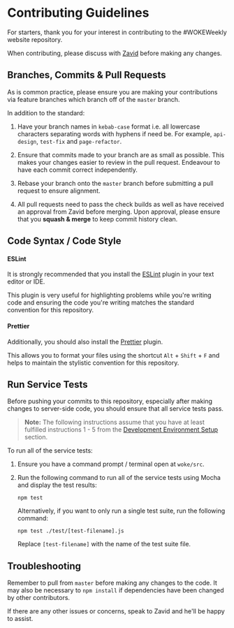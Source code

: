 # Contributing Guidelines

For starters, thank you for your interest in contributing to the #WOKEWeekly website repository.

When contributing, please discuss with [Zavid](https://github.com/zzavidd) before making any changes.

## Branches, Commits & Pull Requests

As is common practice, please ensure you are making your contributions via feature branches which branch off of the `master` branch.

In addition to the standard:

1. Have your branch names in `kebab-case` format i.e. all lowercase characters separating words with hyphens if need be. For example, `api-design`, `test-fix` and `page-refactor`.

2. Ensure that commits made to your branch are as small as possible. This makes your changes easier to review in the pull request. Endeavour to have each commit correct independently.

3. Rebase your branch onto the `master` branch before submitting a pull request to ensure alignment.

4. All pull requests need to pass the check builds as well as have received an approval from Zavid before merging. Upon approval, please ensure that you **squash & merge** to keep commit history clean.


## Code Syntax / Code Style

#### ESLint

It is strongly recommended that you install the [ESLint](https://eslint.org/) plugin in your text editor or IDE.

This plugin is very useful for highlighting problems while you're writing code and ensuring the code you're writing matches the standard convention for this repository.

#### Prettier

Additionally, you should also install the [Prettier](https://prettier.io/) plugin.

This allows you to format your files using the shortcut `Alt` + `Shift` + `F` and helps to maintain the stylistic convention for this repository.

## Run Service Tests

Before pushing your commits to this repository, especially after making changes to server-side code, you should ensure that all service tests pass. 

>**Note:** The following instructions assume that you have at least fulfilled instructions 1 - 5 from the [Development Environment Setup](./docs/dev-environment-setup.md) section.

To run all of the service tests:

1. Ensure you have a command prompt / terminal open at `woke/src`.

2. Run the following command to run all of the service tests using Mocha and display the test results:
   ```
   npm test
   ```

   Alternatively, if you want to only run a single test suite, run the following command:
   
   ```
   npm test ./test/[test-filename].js
   ```
   Replace  `[test-filename]` with the name of the test suite file.

## Troubleshooting

Remember to pull from `master` before making any changes to the code. It may also be necessary to `npm install` if dependencies have been changed by other contributors.

If there are any other issues or concerns, speak to Zavid and he'll be happy to assist.